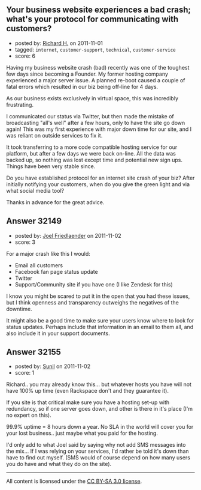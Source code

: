 ## Your business website experiences a bad crash; what's your protocol for communicating with customers?

- posted by: [Richard H.](https://stackexchange.com/users/-1/13438-richard-h) on 2011-11-01
- tagged: `internet`, `customer-support`, `technical`, `customer-service`
- score: 6

Having my business website crash (bad) recently was one of the toughest few days since becoming a Founder. My former hosting company experienced a major server issue. A planned re-boot caused a couple of fatal errors which resulted in our biz being off-line for 4 days.

As our business exists exclusively in virtual space, this was incredibly frustrating. 

I communicated our status via Twitter, but then made the mistake of broadcasting "all's well" after a few hours, only to have the site go down again! This was my first experience with major down time for our site, and I was reliant on outside services to fix it. 

It took transferring to a more code compatible hosting service for our platform, but after a few days we were back on-line. All the data was backed up, so nothing was lost except time and potential new sign ups. Things have been very stable since.

Do you have established protocol for an internet site crash of your biz? After initially notifying your customers, when do you give the green light and via what social media tool?

Thanks in advance for the great advice.



 


## Answer 32149

- posted by: [Joel Friedlaender](https://stackexchange.com/users/-1/5543-joel-friedlaender) on 2011-11-02
- score: 3

For a major crash like this I would:

 - Email all customers
 - Facebook fan page status update
 - Twitter
 - Support/Community site if you have one (I like Zendesk for this)

I know you might be scared to put it in the open that you had these issues, but I think openness and transparency outweighs the negatives of the downtime.

It might also be a good time to make sure your users know where to look for status updates. Perhaps include that information in an email to them all, and also include it in your support documents.


## Answer 32155

- posted by: [Sunil](https://stackexchange.com/users/-1/14124-sunil) on 2011-11-02
- score: 1

Richard.. you may already know this... but whatever hosts you have will not have 100% up time (even Rackspace don't and they guarantee it). 

If you site is that critical make sure you have a hosting set-up with redundancy, so if one server goes down, and other is there in it's place (I'm no expert on this). 

99.9% uptime = 8 hours down a year. No SLA in the world will cover you for your lost business.. just maybe what you paid for the hosting.

I'd only add to what Joel said by saying why not add SMS messages into the mix... If I was relying on your services, I'd rather be told it's down than have to find out myself. (SMS would of course depend on how many users you do have and what they do on the site).




---

All content is licensed under the [CC BY-SA 3.0 license](https://creativecommons.org/licenses/by-sa/3.0/).
